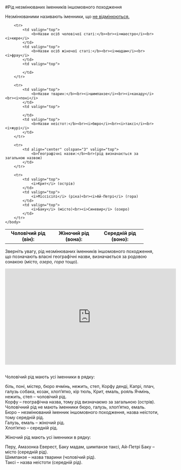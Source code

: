 #Рiд незмiнюваних iменникiв iншомовного походження


Незмінюваними називають іменники, що <a href="http://ukr.ed-era.com/5/vidminki_imennikiv.html">не відмінюються.</a>


<table style="width: 90%;" align="center">
    <body>
        <tr>
            <td align="center" valign="top">
                <b>Чоловічий рід (він):</b>
            </td>
            <td align="center" valign="top">
                <b>Жіночий рід (вона):</b>
            </td>
            <td align="center" valign="top">
                <b>Середній рід (воно):</b>
            </td>
        </tr>

        <tr>
            <td valign="top">
                <b>Назви осіб чоловічої статі:</b><br><i>маестро</i><br><i>кюре</i>
            </td>
            <td valign="top">
                <b>Назви осіб жіночої статі:</b><br><i>мадам</i><br><i>фрау</i>
            </td>
            <td valign="top">

            </td>
        </tr>

        <tr>
            <td valign="top">
                <b>Назви тварин:</b><br><i>шимпанзе</i><br><i>какаду</i><br><i>поні</i>
            </td>
            <td valign="top">
                
            </td>
            <td valign="top">
                <b>Назви неістот:</b><br><i>бюро</i><br><i>таксі</i><br><i>журі</i>
            </td>
        </tr>

        <tr>
            <td align="center" colspan="3" valign="top">
                <b>Географічні назви:</b><br>(рід визначається за загальною назвою)
            </td>
        </tr>

        <tr>
            <td valign="top">
                <i>Крит</i> (острів)
            </td>
            <td valign="top">
                <i>Міссісіпі</i> (ріка)<br><i>Ай-Петрі</i> (гора)
            </td>
            <td valign="top">
                <i>Баку</i> (місто)<br><i>Синевир</i> (озеро)
            </td>
        </tr>
    </body>
</table>


Зверніть увагу, рід незмінюваних іменників іншомовного походження, що позначають власні географічні назви, визначається за родовою ознакою (<i>місто, озеро, гора</i> тощо).  

<div class="fluidMedia">
<iframe align="center" width="560" height="315" src="https://www.youtube.com/embed/sW4_wbXghZ8" frameborder="0" allowfullscreen></iframe>
</div>
<div class="popup">
</div>


<br>
<quiz correctLabel="correct" incorrectLabel="incorrect" checkLabel="check">
    <question text="">
       <p>Чоловічий рід мають усі іменники в рядку:
 </p>
        <answer>біль, поні, містер, бюро
</answer>
        <answer correct>ячмінь, нежить, степ, Корфу</answer>
        <answer>денді, Капрі, плач, галузь </answer>
        <answer> собака, козак, хлоп’ятко, кір</answer>
        <answer>тюль, Крит, емаль, рояль</answer>
        <explanation>
     Ячмінь, нежить, степ – чоловічий рід.<br>
Корфу – географічна назва, тому рід визначаємо за загальною (острів).<br>
Чоловічний рід не мають іменники бюро, галузь, хлоп’ятко, емаль.<br>
Бюро – незмінюваний іменник іншомовного походження, назва неістоти, тому середній рід.<br>
Галузь, емаль – жіночий рід.<br>
Хлоп’ятко – середній рід.
        <explanation>
    </question>
</quiz>


<quiz correctLabel="correct" incorrectLabel="incorrect" checkLabel="check">
    <question text="">
       <p>Жіночий рід мають усі іменники в рядку:
 </p>
        <answer correct>Перу, Амазонка </answer>
        <answer>Еверест, Баку</answer>
        <answer>мадам, шимпанзе</answer>
        <answer>таксі, Ай-Петрі</answer>
        <explanation>
    Баку – місто (середній рід).<br>
Шимпанзе – назва тварини (чоловічий рід).<br>
Таксі – назва неістоти (середній рід).
        <explanation>
    </question>
</quiz>